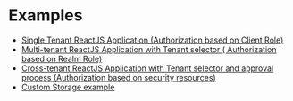 # Examples
- [Single Tenant ReactJS Application (Authorization based on Client Role)](./reactJSExample)
- [Multi-tenant  ReactJS Application with Tenant selector ( Authorization based on Realm Role)](./multiTenantReactJSExample)
- [Cross-tenant  ReactJS Application with Tenant selector and approval process (Authorization based on security resources)](./crossTenantReactJSExample)
- [Custom Storage example](./customStorageExample)

